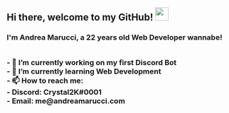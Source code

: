 <h2> Hi there, welcome to my GitHub! <img src='https://i.imgur.com/rHXHSgw.gif' width='30'> </h2>
<h3> I'm Andrea Marucci, a 22 years old Web Developer wannabe!

<p> 
<br>- 🔭 I’m currently working on my first Discord Bot
<br>- 🌱 I’m currently learning Web Development
<br>- 📫 How to reach me:
  <br>- Discord: Crystal2K#0001
  <br>- Email: me@andreamarucci.com
</p>
